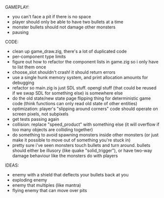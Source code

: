 GAMEPLAY:
- you can't face a pit if there is no space
- player should only be able to have two bullets at a time
- monster bullets should not damage other monsters
- pausing

CODE:
- clean up game_draw.zig, there's a lot of duplicated code
- per-component type limits
- figure out how to refactor the component lists in game.zig so i only have to list them once
- choose_slot shouldn't crash! it should return errors
- use a single hunk memory system, and print allocation amounts for debugging
- refactor so main.zig is just SDL stuff. opengl stuff (that could be reused if we swap SDL for something else) is somewhere else
- do the old state/new state page flipping thing for deterministic game code (think functions can only read old state of other entities)
- optimization: player's "slipping around corners" code should operate on screen pixels, not subpixels
- get tests passing again
- collision: replace "speed_product" with something else (it will overflow if too many objects are colliding together)
- do something to avoid spawning monsters inside other monsters (or just make it possible to move out of something you're stuck in)
- pretty sure i've seen monsters touch bullets and turn around. bullets should either be illusory (like quake "solid_trigger"), or have two-way damage behaviour like the monsters do with players

IDEAS:
- enemy with a shield that deflects your bullets back at you
- exploding enemy
- enemy that multiples (like mantra)
- flying enemy that can move over pits
